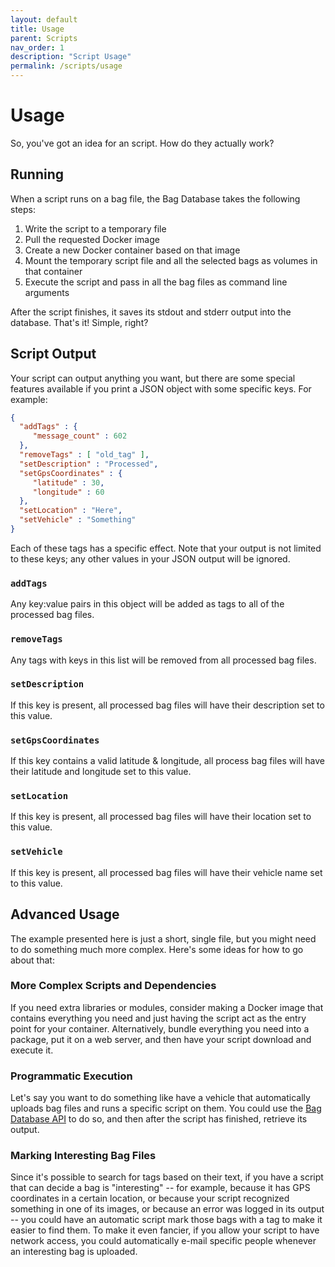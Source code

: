```yaml
---
layout: default
title: Usage
parent: Scripts
nav_order: 1
description: "Script Usage"
permalink: /scripts/usage
---
```


# Usage

So, you've got an idea for an script.  How do they actually work?

## Running

When a script runs on a bag file, the Bag Database takes the following steps:

1. Write the script to a temporary file
2. Pull the requested Docker image
3. Create a new Docker container based on that image
4. Mount the temporary script file and all the selected bags as volumes in that container
5. Execute the script and pass in all the bag files as command line arguments

After the script finishes, it saves its stdout and stderr output into the database.
That's it!  Simple, right?

## Script Output

Your script can output anything you want, but there are some special features available if
you print a JSON object with some specific keys.  For example:

```json
{
  "addTags" : {
     "message_count" : 602
  },
  "removeTags" : [ "old_tag" ],
  "setDescription" : "Processed",
  "setGpsCoordinates" : {
     "latitude" : 30,
     "longitude" : 60
  },
  "setLocation" : "Here",
  "setVehicle" : "Something"
}
```

Each of these tags has a specific effect.  Note that your output is not limited to these keys;
any other values in your JSON output will be ignored.

### `addTags`

Any key:value pairs in this object will be added as tags to all of the processed bag files.

### `removeTags`

Any tags with keys in this list will be removed from all processed bag files.

### `setDescription`

If this key is present, all processed bag files will have their description set to this value.

### `setGpsCoordinates`

If this key contains a valid latitude & longitude, all process bag files will have their
latitude and longitude set to this value.

### `setLocation`

If this key is present, all processed bag files will have their location set to this value.

### `setVehicle`

If this key is present, all processed bag files will have their vehicle name set to this value.

## Advanced Usage

The example presented here is just a short, single file, but you might need to do something
much more complex.  Here's some ideas for how to go about that:

### More Complex Scripts and Dependencies

If you need extra libraries or modules, consider making a Docker image that contains everything
you need and just having the script act as the entry point for your container.  Alternatively,
bundle everything you need into a package, put it on a web server, and then have your script
download and execute it.

### Programmatic Execution

Let's say you want to do something like have a vehicle that automatically uploads bag files
and runs a specific script on them.  You could use the [Bag Database API](../rest-api) to do so,
and then after the script has finished, retrieve its output.

### Marking Interesting Bag Files

Since it's possible to search for tags based on their text, if you have a script that can decide
a bag is "interesting" -- for example, because it has GPS coordinates in a certain location, or
because your script recognized something in one of its images, or because an error was logged
in its output -- you could have an automatic script mark those bags with a tag to make it easier
to find them.  To make it even fancier, if you allow your script to have network access, you could
automatically e-mail specific people whenever an interesting bag is uploaded.